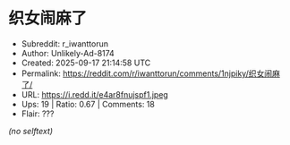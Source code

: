 # 织女闹麻了

- Subreddit: r_iwanttorun
- Author: Unlikely-Ad-8174
- Created: 2025-09-17 21:14:58 UTC
- Permalink: https://reddit.com/r/iwanttorun/comments/1njpiky/织女闹麻了/
- URL: https://i.redd.it/e4ar8fnujspf1.jpeg
- Ups: 19 | Ratio: 0.67 | Comments: 18
- Flair: ???

_(no selftext)_
